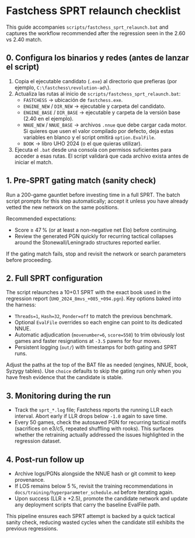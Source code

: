 # Fastchess SPRT relaunch checklist

This guide accompanies `scripts/fastchess_sprt_relaunch.bat` and captures the
workflow recommended after the regression seen in the 2.60 vs 2.40 match.

## 0. Configura los binarios y redes (antes de lanzar el script)

1. Copia el ejecutable candidato (`.exe`) al directorio que prefieras (por
   ejemplo, `C:\fastchess\revolution-ad\`).
2. Actualiza las rutas al inicio de `scripts/fastchess_sprt_relaunch.bat`:
   - `FASTCHESS` → ubicación de `fastchess.exe`.
   - `ENGINE_NEW` / `DIR_NEW` → ejecutable y carpeta del candidato.
   - `ENGINE_BASE` / `DIR_BASE` → ejecutable y carpeta de la versión base
     (2.40 en el ejemplo).
   - `NNUE_NEW` / `NNUE_BASE` → archivos `.nnue` que debe cargar cada motor.
     Si quieres que usen el valor compilado por defecto, deja estas variables
     en blanco y el script omitirá `option.EvalFile`.
   - `BOOK` → libro UHO 2024 (o el que quieras utilizar).
3. Ejecuta el `.bat` desde una consola con permisos suficientes para acceder a
   esas rutas. El script validará que cada archivo exista antes de iniciar el
   match.

## 1. Pre-SPRT gating match (sanity check)

Run a 200-game gauntlet before investing time in a full SPRT. The batch script
prompts for this step automatically; accept it unless you have already vetted
the new network on the same positions.

Recommended expectations:

- Score ≥ 47 % (or at least a non-negative net Elo) before continuing.
- Review the generated PGN quickly for recurring tactical collapses around the
  Stonewall/Leningrado structures reported earlier.

If the gating match fails, stop and revisit the network or search parameters
before proceeding.

## 2. Full SPRT configuration

The script relaunches a 10+0.1 SPRT with the exact book used in the regression
report (`UHO_2024_8mvs_+085_+094.pgn`). Key options baked into the harness:

- `Threads=1`, `Hash=32`, `Ponder=off` to match the previous benchmark.
- Optional `EvalFile` overrides so each engine can point to its dedicated NNUE.
- Automatic adjudication (`movenumber=6`, `score=550`) to trim obviously lost
  games and faster resignations at `-3.5` pawns for four moves.
- Persistent logging (`out/`) with timestamps for both gating and SPRT runs.

Adjust the paths at the top of the BAT file as needed (engines, NNUE, book,
Syzygy tables). Use `choice` defaults to skip the gating run only when you have
fresh evidence that the candidate is stable.

## 3. Monitoring during the run

- Track the `sprt_*.log` file; Fastchess reports the running LLR each interval.
  Abort early if LLR drops below `-1.0` again to save time.
- Every 50 games, check the autosaved PGN for recurring tactical motifs
  (sacrifices on e3/c5, repeated shuffling with rooks). This surfaces whether
  the retraining actually addressed the issues highlighted in the regression
  dataset.

## 4. Post-run follow up

- Archive logs/PGNs alongside the NNUE hash or git commit to keep provenance.
- If LOS remains below 5 %, revisit the training recommendations in
  `docs/training/hyperparameter_schedule.md` before iterating again.
- Upon success (LLR ≥ +2.5), promote the candidate network and update any
  deployment scripts that carry the baseline EvalFile path.

This pipeline ensures each SPRT attempt is backed by a quick tactical sanity
check, reducing wasted cycles when the candidate still exhibits the previous
regressions.
